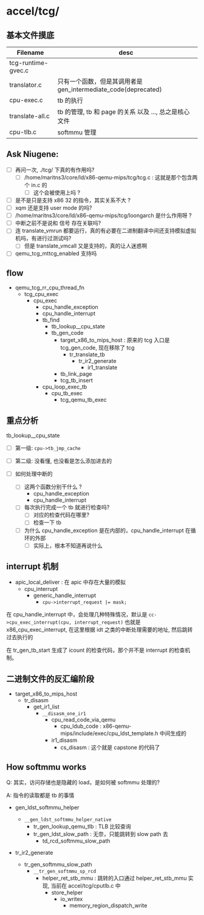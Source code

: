# accel/tcg/

## 基本文件摸底
| Filename           | desc                                                           |
|--------------------|----------------------------------------------------------------|
| tcg-runtime-gvec.c |                                                                |
| translator.c       | 只有一个函数，但是其调用者是 gen_intermediate_code(deprecated) |
| cpu-exec.c         | tb 的执行                                                      |
| translate-all.c    | tb 的管理, tb 和 page 的关系 以及 ..., 总之是核心文件          |
| cpu-tlb.c          | softmmu 管理                                                   |

## Ask Niugene:
- [ ] 再问一次, ./tcg/ 下真的有作用吗?
  - [ ] /home/maritns3/core/ld/x86-qemu-mips/tcg/tcg.c : 这就是那个包含两个 in.c 的
    - [ ] 这个会被使用上吗 ?
- [ ] 是不是只是支持 x86 32 的指令，其实关系不大 ?
- [ ] xqm 还是支持 user mode 的吗?
- [ ] /home/maritns3/core/ld/x86-qemu-mips/tcg/loongarch 是什么作用呀 ? 
- [ ] 中断之前不是说和 信号 存在关联吗?
- [ ] 连 translate_vmrun 都要运行，真的有必要在二进制翻译中间还支持模拟虚拟机吗，有进行过测试吗?
  - [ ] 但是 translate_vmcall 又是支持的，真的让人迷惑啊
- [ ] qemu_tcg_mttcg_enabled 支持吗

## flow 
- qemu_tcg_rr_cpu_thread_fn
  - tcg_cpu_exec
    - cpu_exec
      - cpu_handle_exception
      - cpu_handle_interrupt
      - tb_find
        - tb_lookup__cpu_state
        - tb_gen_code
          - target_x86_to_mips_host : 原来的 tcg 入口是 tcg_gen_code, 现在移除了 tcg
            - tr_translate_tb
              - tr_ir2_generate
                - ir1_translate
          - tb_link_page
          - tcg_tb_insert
      - cpu_loop_exec_tb
        - cpu_tb_exec
          - tcg_qemu_tb_exec

## 重点分析
tb_lookup__cpu_state
- [ ] 第一级: `cpu->tb_jmp_cache`
- [ ] 第二级: 没看懂, 也没看是怎么添加进去的

- [ ] 如何处理中断的
  - [ ] 这两个函数分别干什么 ?
      - cpu_handle_exception
      - cpu_handle_interrupt
  - [ ] 每次执行完成一个 tb 就进行检查吗?
      - [ ] 对应的检查代码在哪里?
      - [ ] 检查一下 tb 
  - [ ] 为什么 cpu_handle_exception 是在内部的，cpu_handle_interrupt 在循环的外部
    - [ ] 实际上，根本不知道再说什么

## interrupt 机制
- apic_local_deliver : 在 apic 中存在大量的模拟
  - cpu_interrupt
    - generic_handle_interrupt
      - `cpu->interrupt_request |= mask;` 

在 cpu_handle_interrupt 中，会处理几种特殊情况，默认是 `cc->cpu_exec_interrupt(cpu, interrupt_request)`
也就是 x86_cpu_exec_interrupt, 在这里根据 idt 之类的中断处理需要的地址, 然后跳转过去执行的


在 tr_gen_tb_start 生成了 icount 的检查代码，那个并不是 interrupt 的检查机制。

## 二进制文件的反汇编阶段
- target_x86_to_mips_host
  - tr_disasm
    - get_ir1_list
      - `__disasm_one_ir1`
        - cpu_read_code_via_qemu
          - cpu_ldub_code : x86-qemu-mips/include/exec/cpu_ldst_template.h 中间生成的
        - ir1_disasm
          - cs_disasm : 这个就是 capstone 的代码了

## How softmmu works
Q: 其实，访问存储也是隐藏的 load，是如何被 softmmu 处理的?

A: 指令的读取都是 tb 的事情

- gen_ldst_softmmu_helper
  - `__gen_ldst_softmmu_helper_native`
    - tr_gen_lookup_qemu_tlb : TLB 比较查询
    - tr_gen_ldst_slow_path : 无奈，只能跳转到 slow path 去
      - td_rcd_softmmu_slow_path

- tr_ir2_generate
  - tr_gen_softmmu_slow_path
    - `__tr_gen_softmmu_sp_rcd`
      - helper_ret_stb_mmu : 跳转的入口通过 helper_ret_stb_mmu 实现, 当前在 accel/tcg/cputlb.c 中
        - store_helper
          - io_writex
            - memory_region_dispatch_write
